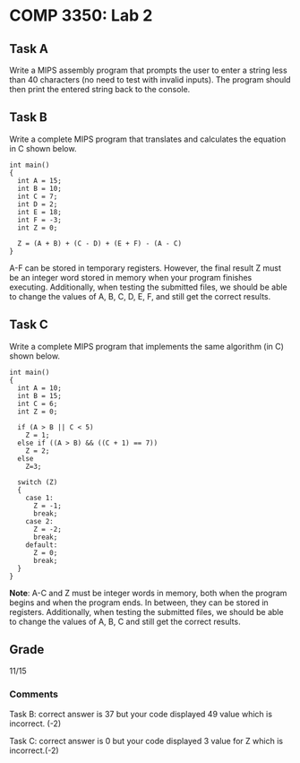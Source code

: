 # COMP 3350: Lab 2

## Task A
Write a MIPS assembly program that prompts the user to enter a string less than 40 characters (no need to test with invalid inputs). The program should then print the entered string back to the console.

## Task B
Write a complete MIPS program that translates and calculates the equation in C shown below.

```
int main()
{
  int A = 15;
  int B = 10;
  int C = 7;
  int D = 2;
  int E = 18;
  int F = -3;
  int Z = 0;

  Z = (A + B) + (C - D) + (E + F) - (A - C)
}
```
A-F can be stored in temporary registers. However, the final result Z must be an integer word stored in memory when your program finishes executing. Additionally, when testing the submitted files, we should be able to change the values of A, B, C, D, E, F, and still get the correct results.

## Task C
Write a complete MIPS program that implements the same algorithm (in C) shown below.

```
int main()
{
  int A = 10;
  int B = 15;
  int C = 6;
  int Z = 0;

  if (A > B || C < 5)
    Z = 1;
  else if ((A > B) && ((C + 1) == 7))
    Z = 2;
  else
    Z=3;

  switch (Z)
  {
    case 1:
      Z = -1;
      break;
    case 2:
      Z = -2;
      break;
    default:
      Z = 0;
      break;
  }
}
```

**Note**: A-C and Z must be integer words in memory, both when the program begins and
when the program ends. In between, they can be stored in registers. Additionally, when
testing the submitted files, we should be able to change the values of A, B, C and still get
the correct results.

## Grade
11/15

### Comments
Task B: correct answer is 37 but your code displayed 49 value which is incorrect. (-2)

Task C: correct answer is 0 but your code displayed 3 value for Z which is incorrect.(-2)
